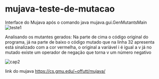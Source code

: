 # mujava-teste-de-mutacao
Interface do Mujava após o comando 
java mujava.gui.GenMutantsMain
![teste1](https://user-images.githubusercontent.com/79465402/140442059-b8936d48-cef7-4bdd-a5f7-99648a35aa42.JPG)

Analisando os mutantes gerados:
Na parte de cima o código original do programa, já na parte de baixo o código mutado que na linha 32 apresenta está sinalizado com a cor vermelha, o original a variável i é igual a v já no mutado existe um operador de negação que torna v um número negativo 

![cap2](https://user-images.githubusercontent.com/79465402/140442963-ce7137bd-a728-4a31-935b-3f53bf01168f.JPG)

link do mujava https://cs.gmu.edu/~offutt/mujava/
